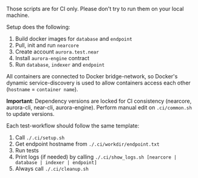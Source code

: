 Those scripts are for CI only.
Please don't try to run them on your local machine.

Setup does the following:
1. Build docker images for `database` and `endpoint`
2. Pull, init and run `nearcore`
3. Create account `aurora.test.near`
4. Install `aurora-engine` contract
5. Run `database`, `indexer` and `endpoint`

All containers are connected to Docker bridge-network, so Docker's dynamic service-discovery is used to allow containers access each other (`hostname` = `container name`).

**Important**:
Dependency versions are locked for CI consistency (nearcore, aurora-cli, near-cli, aurora-engine).
Perform manual edit on `.ci/common.sh` to update versions.

Each test-workflow should follow the same template:
1. Call `./.ci/setup.sh`
2. Get endpoint hostname from `./.ci/workdir/endpoint.txt`
3. Run tests
4. Print logs (if needed) by calling `./.ci/show_logs.sh [nearcore | database | indexer | endpoint]`
5. Always call `./.ci/cleanup.sh`
